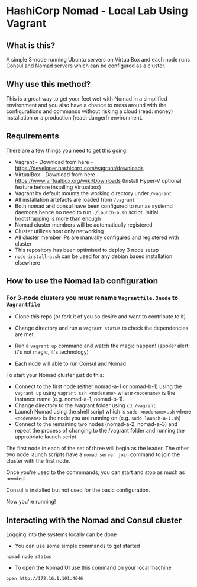 # HashiCorp Nomad - Local Lab Using Vagrant
## What is this?

A simple 3-node running Ubuntu servers on VirtualBox and each node runs Consul and Nomad servers which can be configured as a cluster.

## Why use this method?

This is a great way to get your feet wet with Nomad in a simplified environment and you also have a chance to mess around with the configurations and commands without risking a cloud (read: money) installation or a production (read: danger!) environment.

## Requirements

There are a few things you need to get this going:

* Vagrant - Download from here - https://developer.hashicorp.com/vagrant/downloads
* VirtualBox - Download from here - https://www.virtualbox.org/wiki/Downloads
  (Install Hyper-V optional feature before installing Virtualbox)
* Vagrant by default mounts the working directory under `/vagrant`
* All installation artefacts are loaded from `/vagrant`
* Both nomad and consul have been configured to run as systemd daemons hence no need to run `./launch-a.sh` script. Initial bootstrapping is more than enough
* Nomad cluster members will be automatically registered
* Cluster utilizes host only networking
* All cluster member IPs are manually configured and registered with cluster 
* This repository has been optimised to deploy 3 node setup
* `node-install-a.sh` can be used for any debian based installation elsewhere
  
## How to use the Nomad lab configuration
### For 3-node clusters you must rename `Vagrantfile.3node` to `Vagrantfile`

* Clone this repo (or fork it of you so desire and want to contribute to it)

* Change directory and run a `vagrant status` to check the dependencies are met

* Run a `vagrant up` command and watch the magic happen! (spoiler alert: it's not magic, it's technology)

* Each node will able to run Consul and Nomad 

To start your Nomad cluster just do this: 

* Connect to the first node (either nomad-a-1 or nomad-b-1) using the `vagrant up` using `vagrant ssh <nodename>` where `<nodename>` is the instance name (e.g. nomad-a-1, nomad-b-1).
* Change directory to the /vagrant folder using `cd /vagrant`
* Launch Nomad using the shell script which is `sudo <nodename>.sh` where `<nodename>` is the node you are running on (e.g. `sudo launch-a-1.sh`)
* Connect to the remaining two nodes (nomad-a-2, nomad-a-3) and repeat the process of changing to the /vagrant folder and running the appropriate launch script

The first node in each of the set of three will begin as the leader.  The other two node launch scripts have a `nomad server join` command to join the cluster with the first node.  

Once you're used to the commmands, you can start and stop as much as needed.  

Consul is installed but not used for the basic configuration.  

Now you're running!

## Interacting with the Nomad and Consul cluster

Logging into the systems locally can be done 

* You can use some simple commands to get started 
```
nomad node status
```
* To open the Nomad UI use this command on your local machine
```
open http://172.16.1.101:4646
```

